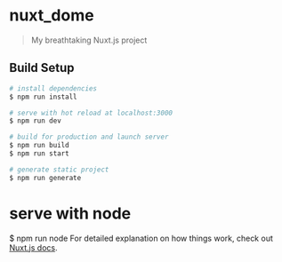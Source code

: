 # nuxt_dome

> My breathtaking Nuxt.js project

## Build Setup

``` bash
# install dependencies
$ npm run install

# serve with hot reload at localhost:3000
$ npm run dev

# build for production and launch server
$ npm run build
$ npm run start

# generate static project
$ npm run generate
```

# serve with node
$ npm run node 
For detailed explanation on how things work, check out [Nuxt.js docs](https://nuxtjs.org).
